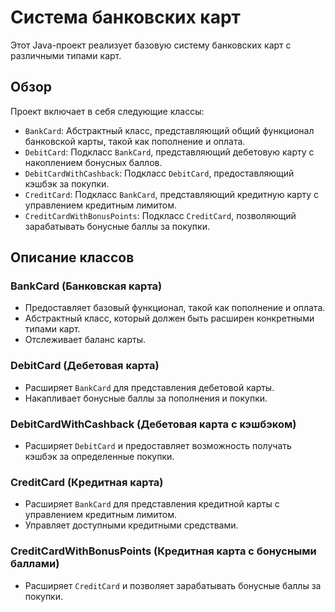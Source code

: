 # Система банковских карт

Этот Java-проект реализует базовую систему банковских карт с различными типами карт.

## Обзор

Проект включает в себя следующие классы:

- `BankCard`: Абстрактный класс, представляющий общий функционал банковской карты, такой как пополнение и оплата.
- `DebitCard`: Подкласс `BankCard`, представляющий дебетовую карту с накоплением бонусных баллов.
- `DebitCardWithCashback`: Подкласс `DebitCard`, предоставляющий кэшбэк за покупки.
- `CreditCard`: Подкласс `BankCard`, представляющий кредитную карту с управлением кредитным лимитом.
- `CreditCardWithBonusPoints`: Подкласс `CreditCard`, позволяющий зарабатывать бонусные баллы за покупки.

## Описание классов

### BankCard (Банковская карта)

- Предоставляет базовый функционал, такой как пополнение и оплата.
- Абстрактный класс, который должен быть расширен конкретными типами карт.
- Отслеживает баланс карты.

### DebitCard (Дебетовая карта)

- Расширяет `BankCard` для представления дебетовой карты.
- Накапливает бонусные баллы за пополнения и покупки.

### DebitCardWithCashback (Дебетовая карта с кэшбэком)

- Расширяет `DebitCard` и предоставляет возможность получать кэшбэк за определенные покупки.

### CreditCard (Кредитная карта)

- Расширяет `BankCard` для представления кредитной карты с управлением кредитным лимитом.
- Управляет доступными кредитными средствами.

### CreditCardWithBonusPoints (Кредитная карта с бонусными баллами)

- Расширяет `CreditCard` и позволяет зарабатывать бонусные баллы за покупки.